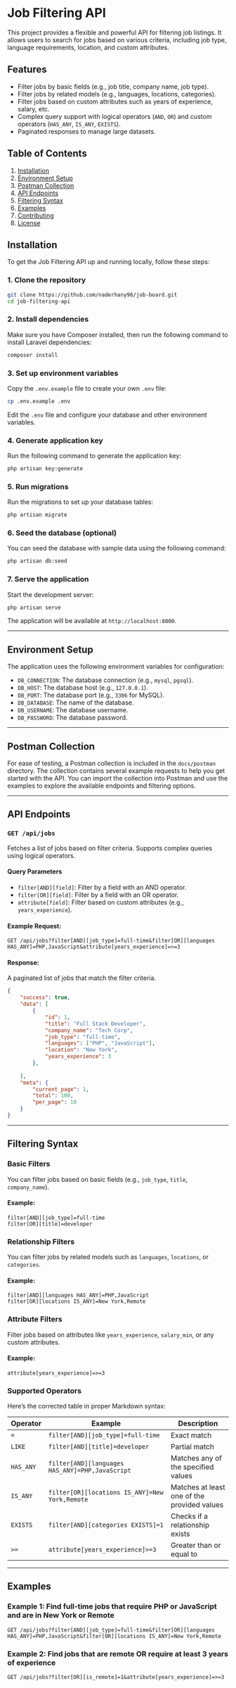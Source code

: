 
# Job Filtering API

This project provides a flexible and powerful API for filtering job listings. It allows users to search for jobs based on various criteria, including job type, language requirements, location, and custom attributes.

## Features
- Filter jobs by basic fields (e.g., job title, company name, job type).
- Filter jobs by related models (e.g., languages, locations, categories).
- Filter jobs based on custom attributes such as years of experience, salary, etc.
- Complex query support with logical operators (`AND`, `OR`) and custom operators (`HAS_ANY`, `IS_ANY`, `EXISTS`).
- Paginated responses to manage large datasets.

## Table of Contents
1. [Installation](#installation)
2. [Environment Setup](#environment-setup)
3. [Postman Collection](#postman-collection)
4. [API Endpoints](#api-endpoints)
5. [Filtering Syntax](#filtering-syntax)
6. [Examples](#examples)
7. [Contributing](#contributing)
8. [License](#license)

## Installation

To get the Job Filtering API up and running locally, follow these steps:

### 1. Clone the repository

```bash
git clone https://github.com/naderhany96/job-board.git
cd job-filtering-api
```

### 2. Install dependencies

Make sure you have Composer installed, then run the following command to install Laravel dependencies:

```bash
composer install
```

### 3. Set up environment variables

Copy the `.env.example` file to create your own `.env` file:

```bash
cp .env.example .env
```

Edit the `.env` file and configure your database and other environment variables.

### 4. Generate application key

Run the following command to generate the application key:

```bash
php artisan key:generate
```

### 5. Run migrations

Run the migrations to set up your database tables:

```bash
php artisan migrate
```

### 6. Seed the database (optional)

You can seed the database with sample data using the following command:

```bash
php artisan db:seed
```

### 7. Serve the application

Start the development server:

```bash
php artisan serve
```

The application will be available at `http://localhost:8000`.

---

## Environment Setup

The application uses the following environment variables for configuration:

- `DB_CONNECTION`: The database connection (e.g., `mysql`, `pgsql`).
- `DB_HOST`: The database host (e.g., `127.0.0.1`).
- `DB_PORT`: The database port (e.g., `3306` for MySQL).
- `DB_DATABASE`: The name of the database.
- `DB_USERNAME`: The database username.
- `DB_PASSWORD`: The database password.

---

## Postman Collection

For ease of testing, a Postman collection is included in the `docs/postman` directory. The collection contains several example requests to help you get started with the API. You can import the collection into Postman and use the examples to explore the available endpoints and filtering options.

---

## API Endpoints

### `GET /api/jobs`

Fetches a list of jobs based on filter criteria. Supports complex queries using logical operators.

#### Query Parameters

- `filter[AND][field]`: Filter by a field with an AND operator.
- `filter[OR][field]`: Filter by a field with an OR operator.
- `attribute[field]`: Filter based on custom attributes (e.g., `years_experience`).
  
#### Example Request:

```http
GET /api/jobs?filter[AND][job_type]=full-time&filter[OR][languages HAS_ANY]=PHP,JavaScript&attribute[years_experience]=>=3
```

#### Response:

A paginated list of jobs that match the filter criteria.

```json
{
    "success": true,
    "data": [
        {
            "id": 1,
            "title": "Full Stack Developer",
            "company_name": "Tech Corp",
            "job_type": "full-time",
            "languages": ["PHP", "JavaScript"],
            "location": "New York",
            "years_experience": 3
        },
        
    ],
    "meta": {
        "current_page": 1,
        "total": 100,
        "per_page": 10
    }
}
```

---

## Filtering Syntax

### Basic Filters

You can filter jobs based on basic fields (e.g., `job_type`, `title`, `company_name`).

#### Example:

```http
filter[AND][job_type]=full-time
filter[OR][title]=developer
```

### Relationship Filters

You can filter jobs by related models such as `languages`, `locations`, or `categories`.

#### Example:

```http
filter[AND][languages HAS_ANY]=PHP,JavaScript
filter[OR][locations IS_ANY]=New York,Remote
```

### Attribute Filters

Filter jobs based on attributes like `years_experience`, `salary_min`, or any custom attributes.

#### Example:

```http
attribute[years_experience]=>=3
```

### Supported Operators

Here’s the corrected table in proper Markdown syntax:

| Operator   | Example                                  | Description                        |
|------------|------------------------------------------|------------------------------------|
| `=`        | `filter[AND][job_type]=full-time`       | Exact match                       |
| `LIKE`     | `filter[AND][title]=developer`          | Partial match                     |
| `HAS_ANY`  | `filter[AND][languages HAS_ANY]=PHP,JavaScript` | Matches any of the specified values |
| `IS_ANY`   | `filter[OR][locations IS_ANY]=New York,Remote` | Matches at least one of the provided values |
| `EXISTS`   | `filter[AND][categories EXISTS]=1`      | Checks if a relationship exists   |
| `>=`       | `attribute[years_experience]>=3`        | Greater than or equal to          |

---

## Examples

### Example 1: Find full-time jobs that require PHP or JavaScript and are in New York or Remote

```http
GET /api/jobs?filter[AND][job_type]=full-time&filter[OR][languages HAS_ANY]=PHP,JavaScript&filter[OR][locations IS_ANY]=New York,Remote
```

### Example 2: Find jobs that are remote OR require at least 3 years of experience

```http
GET /api/jobs?filter[OR][is_remote]=1&attribute[years_experience]=>=3
```

